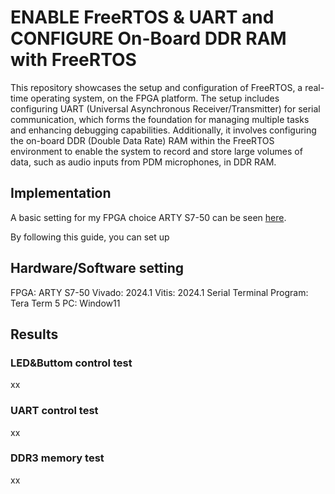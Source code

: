 # ENABLE FreeRTOS & UART and CONFIGURE On-Board DDR RAM with FreeRTOS

This repository showcases the setup and configuration of FreeRTOS, a real-time operating system, on the FPGA platform. The setup includes configuring UART (Universal Asynchronous Receiver/Transmitter) for serial communication, which forms the foundation for managing multiple tasks and enhancing debugging capabilities. Additionally, it involves configuring the on-board DDR (Double Data Rate) RAM within the FreeRTOS environment to enable the system to record and store large volumes of data, such as audio inputs from PDM microphones, in DDR RAM.

## Implementation

A basic setting for my FPGA choice ARTY S7-50 can be seen [here](https://community.element14.com/technologies/fpga-group/b/blog/posts/arty-s7-50-first-baremetal-software-project).

By following this guide, you can set up 

## Hardware/Software setting
FPGA: ARTY S7-50
Vivado: 2024.1
Vitis: 2024.1
Serial Terminal Program: Tera Term 5
PC: Window11

## Results
### LED&Buttom control test
xx

### UART control test
xx

### DDR3 memory test
xx
